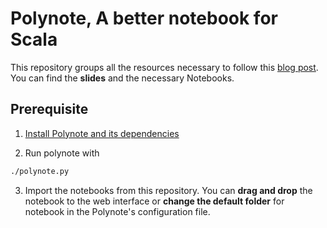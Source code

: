 # Polynote, A better notebook for Scala

This repository groups all the resources necessary to follow this [blog post](vincentbrule.com/2020-07-21-polynote/).
You can find the **slides** and the necessary Notebooks.

## Prerequisite
1. [Install Polynote and its dependencies](https://polynote.org/docs/01-installation.html)


2. Run polynote with
```bash
./polynote.py
```

3. Import the notebooks from this repository. You can **drag and drop** the notebook to the web interface or **change the default folder** for notebook in the Polynote's configuration file.
